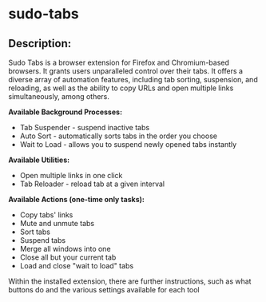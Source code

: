 # sudo-tabs

## Description:

Sudo Tabs is a browser extension for Firefox and Chromium-based browsers. It grants users unparalleled control over their tabs. It offers a diverse array of automation features, including tab sorting, suspension, and reloading, as well as the ability to copy URLs and open multiple links simultaneously, among others.

**Available Background Processes:**
- Tab Suspender - suspend inactive tabs
- Auto Sort - automatically sorts tabs in the order you choose
- Wait to Load - allows you to suspend newly opened tabs instantly

**Available Utilities:**
- Open multiple links in one click
- Tab Reloader - reload tab at a given interval

**Available Actions (one-time only tasks):**
- Copy tabs' links
- Mute and unmute tabs
- Sort tabs
- Suspend tabs
- Merge all windows into one
- Close all but your current tab
- Load and close "wait to load" tabs

Within the installed extension, there are further instructions, such as what buttons do and the various settings available for each tool
